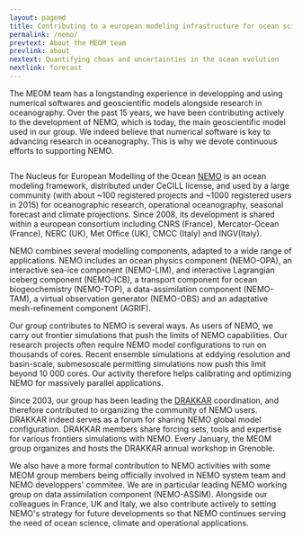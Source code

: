 ```yaml
---
layout: pagemd
title: Contributing to a european modeling infrastructure for ocean science, climate and operational applications
permalink: /nemo/
prevtext: About the MEOM team
prevlink: about
nextext: Quantifying choas and uncertainties in the ocean evolution
nextlink: forecast
---
```



The MEOM team has a longstanding experience in developping and using numerical softwares and geoscientific models alongside research in oceanography. Over the past 15 years, we have been contributing actively to the development of NEMO, which is today, the main geoscientific model used in our group. We indeed believe that numerical software is key to advancing research in oceanography. This is why we devote continuous efforts to supporting NEMO. 

<img class="img-responsive img-centered" src="https://auraoupa.github.io/template4/assets/img/Logo-NEMObg.png" alt=""/>


The  Nucleus for European Modelling of the Ocean [NEMO]((http://www.nemo-ocean.eu)) is an ocean modeling framework, distributed under CeCILL license, and used by a large community (with about ~100 registered projects and ~1000 registered users in 2015) for oceanographic research, operational oceanography, seasonal forecast and climate projections. Since 2008, its development is shared within a european consortium including CNRS (France), Mercator-Ocean (France), NERC (UK), Met Office (UK), CMCC (Italy) and INGV(Italy). 

NEMO combines several modelling components, adapted to a wide range of applications. NEMO includes an ocean physics component (NEMO-OPA), an interactive sea-ice component (NEMO-LIM), and interactive Lagrangian iceberg component (NEMO-ICB), a transport component for ocean biogeochemistry (NEMO-TOP), a data-assimilation component (NEMO-TAM), a virtual observation generator (NEMO-OBS) and an adaptative mesh-refinement component (AGRIF). 

Our group contributes to NEMO is several ways. As users of NEMO, we carry out frontier simulations that push the limits of NEMO capabilities. Our research projects often require NEMO model configurations to run on thousands of cores. Recent ensemble simulations at eddying resolution and basin-scale, submesoscale permitting simulations now push this limit beyond 10 000 cores. Our activity therefore helps calibrating and optimizing NEMO for massively parallel applications. 

Since 2003, our group has been leading the [DRAKKAR](https://www.drakkar-ocean.eu/what-is-drakkar) coordination, and therefore contributed to organizing the community of NEMO users. DRAKKAR indeed serves as a forum for sharing NEMO global model configuration. DRAKKAR members share forcing sets, tools and expertise for various frontiers simulations with NEMO. Every January, the MEOM group organizes and hosts the DRAKKAR annual workshop in Grenoble. 

We also have a more formal contribution to NEMO activities with some MEOM group members being officially involved in NEMO system team and NEMO developpers' commitee. We are in particular leading NEMO working group on data assimilation component (NEMO-ASSIM). Alongside our colleagues in France, UK and Italy, we also contribute actively to setting NEMO's strategy for future developments so that NEMO continues serving the need of ocean science, climate and operational applications.
